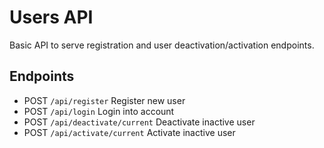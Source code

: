 # Users API

Basic API to serve registration and user deactivation/activation endpoints.

## Endpoints
- POST ```/api/register``` Register new user
- POST ```/api/login``` Login into account
- POST ```/api/deactivate/current``` Deactivate inactive user
- POST ```/api/activate/current``` Activate inactive user


